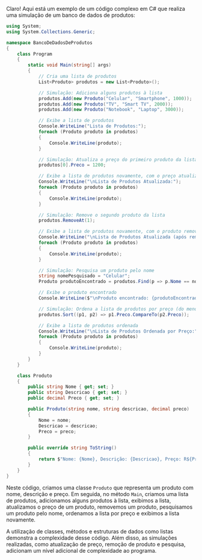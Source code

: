 Claro! Aqui está um exemplo de um código complexo em C# que realiza uma simulação de um banco de dados de produtos:

```csharp
using System;
using System.Collections.Generic;

namespace BancoDeDadosDeProdutos
{
    class Program
    {
        static void Main(string[] args)
        {
            // Cria uma lista de produtos
            List<Produto> produtos = new List<Produto>();

            // Simulação: Adiciona alguns produtos à lista
            produtos.Add(new Produto("Celular", "Smartphone", 1000));
            produtos.Add(new Produto("TV", "Smart TV", 2000));
            produtos.Add(new Produto("Notebook", "Laptop", 3000));

            // Exibe a lista de produtos
            Console.WriteLine("Lista de Produtos:");
            foreach (Produto produto in produtos)
            {
                Console.WriteLine(produto);
            }

            // Simulação: Atualiza o preço do primeiro produto da lista
            produtos[0].Preco = 1200;

            // Exibe a lista de produtos novamente, com o preço atualizado
            Console.WriteLine("\nLista de Produtos Atualizada:");
            foreach (Produto produto in produtos)
            {
                Console.WriteLine(produto);
            }

            // Simulação: Remove o segundo produto da lista
            produtos.RemoveAt(1);

            // Exibe a lista de produtos novamente, com o produto removido
            Console.WriteLine("\nLista de Produtos Atualizada (após remover um produto):");
            foreach (Produto produto in produtos)
            {
                Console.WriteLine(produto);
            }

            // Simulação: Pesquisa um produto pelo nome
            string nomePesquisado = "Celular";
            Produto produtoEncontrado = produtos.Find(p => p.Nome == nomePesquisado);

            // Exibe o produto encontrado
            Console.WriteLine($"\nProduto encontrado: {produtoEncontrado}");

            // Simulação: Ordena a lista de produtos por preço (do menor para o maior)
            produtos.Sort((p1, p2) => p1.Preco.CompareTo(p2.Preco));

            // Exibe a lista de produtos ordenada
            Console.WriteLine("\nLista de Produtos Ordenada por Preço:");
            foreach (Produto produto in produtos)
            {
                Console.WriteLine(produto);
            }
        }
    }

    class Produto
    {
        public string Nome { get; set; }
        public string Descricao { get; set; }
        public decimal Preco { get; set; }

        public Produto(string nome, string descricao, decimal preco)
        {
            Nome = nome;
            Descricao = descricao;
            Preco = preco;
        }

        public override string ToString()
        {
            return $"Nome: {Nome}, Descrição: {Descricao}, Preço: R${Preco}";
        }
    }
}
```

Neste código, criamos uma classe `Produto` que representa um produto com nome, descrição e preço. Em seguida, no método `Main`, criamos uma lista de produtos, adicionamos alguns produtos à lista, exibimos a lista, atualizamos o preço de um produto, removemos um produto, pesquisamos um produto pelo nome, ordenamos a lista por preço e exibimos a lista novamente.

A utilização de classes, métodos e estruturas de dados como listas demonstra a complexidade desse código. Além disso, as simulações realizadas, como atualização de preço, remoção de produto e pesquisa, adicionam um nível adicional de complexidade ao programa.